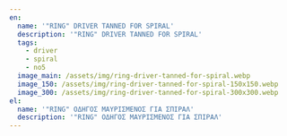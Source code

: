 ```yaml
---
en:
  name: '"RING" DRIVER TANNED FOR SPIRAL'
  description: '"RING" DRIVER TANNED FOR SPIRAL'
  tags:
    - driver
    - spiral
    - no5
  image_main: /assets/img/ring-driver-tanned-for-spiral.webp
  image_150: /assets/img/ring-driver-tanned-for-spiral-150x150.webp
  image_300: /assets/img/ring-driver-tanned-for-spiral-300x300.webp
el:
  name: '"RING" ΟΔΗΓΟΣ ΜΑΥΡΙΣΜΕΝΟΣ ΓΙΑ ΣΠΙΡΑΛ'
  description: '"RING" ΟΔΗΓΟΣ ΜΑΥΡΙΣΜΕΝΟΣ ΓΙΑ ΣΠΙΡΑΛ'
---
```


